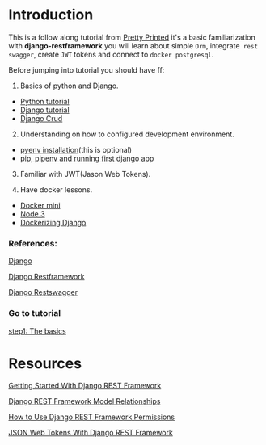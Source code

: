 # Introduction

This is a follow along tutorial from [Pretty Printed](http://prettyprinted.com) it's a basic familiarization with **django-restframework** you will learn about simple `Orm`,  integrate` rest swagger`, create `JWT` tokens and connect to `docker postgresql`.

Before jumping into tutorial you should have ff:

1. Basics of python and Django.

  - [Python tutorial](https://www.programiz.com/python-programming)
  - [Django tutorial](https://docs.djangoproject.com/en/3.0/intro/)
  - [Django Crud](https://rayed.com/posts/2018/05/django-crud-create-retrieve-update-delete/)
  
2. Understanding on how to configured development environment.

  - [pyenv installation](https://github.com/boomcamp/pyenv-installation)(this is optional)
  - [pip, pipenv and running first django app](https://github.com/boomcamp/setup-pip-pipenv-django-admin-python3)
  
3. Familiar with JWT(Jason Web Tokens).

4.  Have docker lessons.
  - [Docker mini](https://github.com/boomcamp/docker-1-mini)
  - [Node 3](https://github.com/boomcamp/node-3)
  - [Dockerizing Django](https://docs.docker.com/compose/django/)


### References:

[Django](https://www.djangoproject.com/)

[Django Restframework](https://www.django-rest-framework.org/)

[Django Restswagger](https://django-rest-swagger.readthedocs.io/en/latest/)

### Go to tutorial

[step1: The basics](https://github.com/boomcamp/django-restframework/tree/step1-basics)


<h1 id="resources">Resources</h1>

[Getting Started With Django REST Framework](https://www.youtube.com/watch?v=263xt_4mBNc)

[Django REST Framework Model Relationships](https://www.youtube.com/watch?v=QB9gGEwxxM4)

[How to Use Django REST Framework Permissions](https://www.youtube.com/watch?v=yiYpFMk9QdA)

[JSON Web Tokens With Django REST Framework](https://www.youtube.com/watch?v=Fhcn2qx-4VQ)

